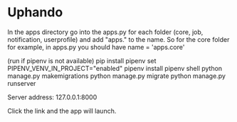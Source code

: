 # Uphando

In the apps directory go into the apps.py for each folder 
(core, job, notification, userprofile) and add "apps." to the name. 
So for the core folder for example, in apps.py you should have
	name = 'apps.core'  

(run if pipenv is not available) pip install pipenv
set PIPENV_VENV_IN_PROJECT="enabled"
pipenv install
pipenv shell
python manage.py makemigrations
python manage.py migrate
python manage.py runserver
 
Server address: 127.0.0.1:8000 

Click the link and the app will launch.

